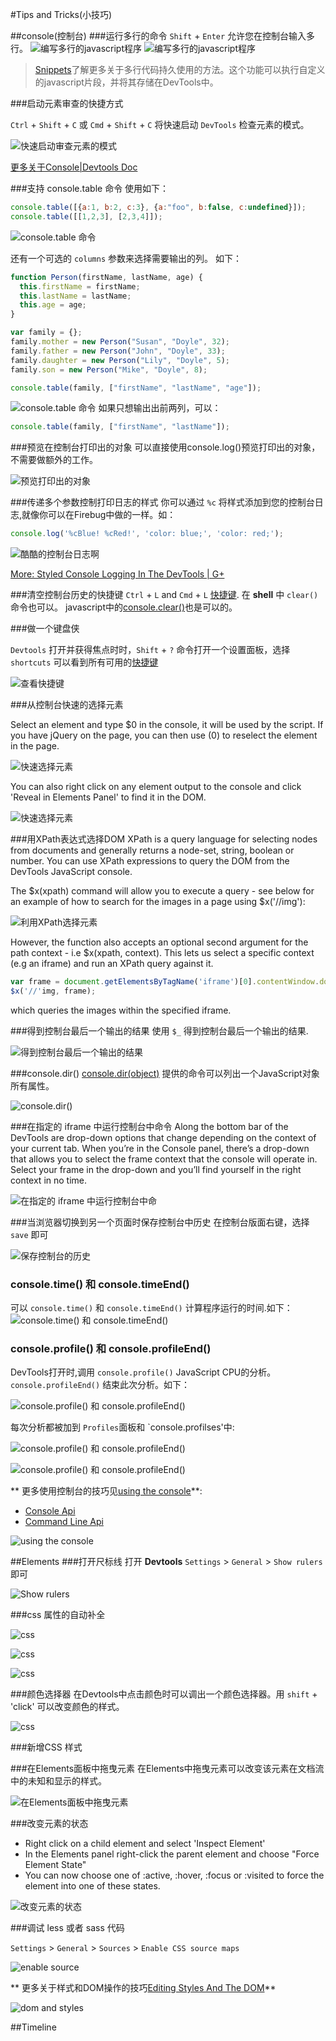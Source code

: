 #Tips and Tricks(小技巧)

##console(控制台)
###运行多行的命令
`Shift` + `Enter` 允许您在控制台输入多行。
![编写多行的javascript程序](https://developer.chrome.com/devtools/docs/tips-and-tricks/consolemultiline.png)
![编写多行的javascript程序](https://developer.chrome.com/devtools/docs/tips-and-tricks/consolerun.png)

> [Snippets](https://developer.chrome.com/devtools/docs/authoring-development-workflow.html#snippets)了解更多关于多行代码持久使用的方法。这个功能可以执行自定义的javascript片段，并将其存储在DevTools中。

###启动元素审查的快捷方式

`Ctrl` + `Shift` + `C` 或 `Cmd` + `Shift` + `C` 将快速启动 `DevTools` 检查元素的模式。

![快速启动审查元素的模式](https://developer.chrome.com/devtools/docs/tips-and-tricks/image_10.png)

[更多关于Console|Devtools Doc](https://developer.chrome.com/devtools/docs/console.md)

###支持 console.table 命令
使用如下：
``` javascript
console.table([{a:1, b:2, c:3}, {a:"foo", b:false, c:undefined}]);
console.table([[1,2,3], [2,3,4]]);
```
![console.table 命令](https://developer.chrome.com/devtools/docs/tips-and-tricks/consoleg1.png)

还有一个可选的 `columns` 参数来选择需要输出的列。
如下：
``` javascript 
function Person(firstName, lastName, age) {
  this.firstName = firstName;
  this.lastName = lastName;
  this.age = age;
}

var family = {};
family.mother = new Person("Susan", "Doyle", 32);
family.father = new Person("John", "Doyle", 33);
family.daughter = new Person("Lily", "Doyle", 5);
family.son = new Person("Mike", "Doyle", 8);

console.table(family, ["firstName", "lastName", "age"]);
```
![console.table 命令](https://developer.chrome.com/devtools/docs/tips-and-tricks/consoleperson.png)
如果只想输出出前两列，可以：
``` javascript
console.table(family, ["firstName", "lastName"]);
```
###预览在控制台打印出的对象
可以直接使用console.log()预览打印出的对象，不需要做额外的工作。

![预览打印出的对象](https://developer.chrome.com/devtools/docs/tips-and-tricks/image_12.png)

###传递多个参数控制打印日志的样式
你可以通过 `%c` 将样式添加到您的控制台日志,就像你可以在Firebug中做的一样。如：

``` javascript
console.log('%cBlue! %cRed!', 'color: blue;', 'color: red;');
```
![酷酷的控制台日志啊](https://developer.chrome.com/devtools/docs/tips-and-tricks/image_13.png)

[More: Styled Console Logging In The DevTools | G+](https://plus.google.com/115133653231679625609/posts/TanDFKEN9Kn)

###清空控制台历史的快捷键
`Ctrl` + `L` and `Cmd` + `L` [快捷键](https://developer.chrome.com/devtools/docs/shortcuts.html). 在 **shell** 中 `clear()` 命令也可以。 javascript中的[console.clear()](https://developer.chrome.com/devtools/docs/console.md#clearing-the-console-history)也是可以的。

###做一个键盘侠

`Devtools` 打开并获得焦点时时，`Shift` + `?` 命令打开一个设置面板，选择 `shortcuts` 可以看到所有可用的[快捷键](https://developer.chrome.com/devtools/docs/shortcuts.html)

![查看快捷键](https://developer.chrome.com/devtools/docs/tips-and-tricks/image_14.png)

###从控制台快速的选择元素

Select an element and type $0 in the console, it will be used by the script. If you have jQuery on the page, you can then use $($0) to reselect the element in the page.

![快速选择元素](https://developer.chrome.com/devtools/docs/tips-and-tricks/image_15.png)

You can also right click on any element output to the console and click 'Reveal in Elements Panel' to find it in the DOM.

![快速选择元素](https://developer.chrome.com/devtools/docs/tips-and-tricks/image_16.png)

###用XPath表达式选择DOM
XPath is a query language for selecting nodes from documents and generally returns a node-set, string, boolean or number. You can use XPath expressions to query the DOM from the DevTools JavaScript console.

The $x(xpath) command will allow you to execute a query - see below for an example of how to search for the images in a page using $x('//img'):

![利用XPath选择元素](https://developer.chrome.com/devtools/docs/tips-and-tricks/image_17.png)

However, the function also accepts an optional second argument for the path context - i.e $x(xpath, context). This lets us select a specific context (e.g an iframe) and run an XPath query against it.

```javascript
var frame = document.getElementsByTagName('iframe')[0].contentWindow.document.body;
$x('//'img, frame);
```
which queries the images within the specified iframe.

###得到控制台最后一个输出的结果
使用 `$_`  得到控制台最后一个输出的结果.

![得到控制台最后一个输出的结果](https://developer.chrome.com/devtools/docs/tips-and-tricks/image_17a.png)

###console.dir()
[console.dir(object)](https://developer.chrome.com/devtools/docs/console-api.md#consoledirobject) 提供的命令可以列出一个JavaScript对象所有属性。

![console.dir()](https://developer.chrome.com/devtools/docs/tips-and-tricks/image_18.png)

###在指定的 iframe 中运行控制台中命令
Along the bottom bar of the DevTools are drop-down options that change depending on the context of your current tab. When you’re in the Console panel, there’s a drop-down that allows you to select the frame context that the console will operate in. Select your frame in the drop-down and you’ll find yourself in the right context in no time.

![在指定的 iframe 中运行控制台中命](https://developer.chrome.com/devtools/docs/tips-and-tricks/image_19.png)

###当浏览器切换到另一个页面时保存控制台中历史
在控制台版面右键，选择 `save` 即可

![保存控制台的历史](https://developer.chrome.com/devtools/docs/tips-and-tricks/image_20.png)

### console.time() 和 console.timeEnd()
可以 `console.time()` 和 `console.timeEnd()` 计算程序运行的时间.如下：
![console.time() 和 console.timeEnd()](https://developer.chrome.com/devtools/docs/tips-and-tricks/image_21.png)

### console.profile() 和 console.profileEnd()
DevTools打开时,调用 `console.profile()` JavaScript CPU的分析。`console.profileEnd()` 结束此次分析。如下：

![console.profile() 和 console.profileEnd()](https://developer.chrome.com/devtools/docs/tips-and-tricks/image_22.png)

每次分析都被加到 `Profiles`面板和 `console.profilses'中:

![console.profile() 和 console.profileEnd()](https://developer.chrome.com/devtools/docs/tips-and-tricks/image_23.png)

![console.profile() 和 console.profileEnd()](https://developer.chrome.com/devtools/docs/tips-and-tricks/image_24.png)

** 更多使用控制台的技巧见[using the console](https://developer.chrome.com/devtools/docs/console.md)**:
* [Console Api](https://developer.chrome.com/devtools/docs/console-api.md)
* [Command Line Api](https://developer.chrome.com/devtools/docs/commandline-api.md)

![using the console](https://developer.chrome.com/devtools/docs/tips-and-tricks/preview_console.png)

##Elements
###打开尺标线
打开 **Devtools**  `Settings` > `General` > `Show rulers`即可

![Show rulers](https://developer.chrome.com/devtools/docs/tips-and-tricks/image_53.png)

###css 属性的自动补全

![css](https://developer.chrome.com/devtools/docs/tips-and-tricks/image_55.png)

![css](https://developer.chrome.com/devtools/docs/tips-and-tricks/image_56.png)

![css](https://developer.chrome.com/devtools/docs/tips-and-tricks/image_57.png)

###颜色选择器
在Devtools中点击颜色时可以调出一个颜色选择器。用 `shift` + 'click' 可以改变颜色的样式。

![css](https://developer.chrome.com/devtools/docs/tips-and-tricks/colorpickercanary.png)

###新增CSS 样式


###在Elements面板中拖曳元素
在Elements中拖曳元素可以改变该元素在文档流中的未知和显示的样式。

![在Elements面板中拖曳元素](https://developer.chrome.com/devtools/docs/tips-and-tricks/image_66.png)

###改变元素的状态
* Right click on a child element and select 'Inspect Element'
* In the Elements panel right-click the parent element and choose "Force Element State"
* You can now choose one of :active, :hover, :focus or :visited to force the element into one of these states.

![改变元素的状态](https://developer.chrome.com/devtools/docs/tips-and-tricks/image_67.png)

###调试 less 或者 sass 代码

`Settings` > `General` > `Sources` > `Enable CSS source maps`

![enable source](https://developer.chrome.com/devtools/docs/tips-and-tricks/autoreload.png)

** 更多关于样式和DOM操作的技巧[Editing Styles And The DOM](https://developer.chrome.com/devtools/docs/dom-and-styles.html)**

![dom and styles](https://developer.chrome.com/devtools/docs/tips-and-tricks/preview_elements.png)

##Timeline














